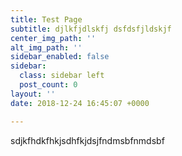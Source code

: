 ```yaml
---
title: Test Page
subtitle: djlkfjdlskfj dsfdsfjldskjf
center_img_path: ''
alt_img_path: ''
sidebar_enabled: false
sidebar:
  class: sidebar left
  post_count: 0
layout: ''
date: 2018-12-24 16:45:07 +0000

---
```

sdjkfhdkfhkjsdhfkjdsjfndmsbfnmdsbf